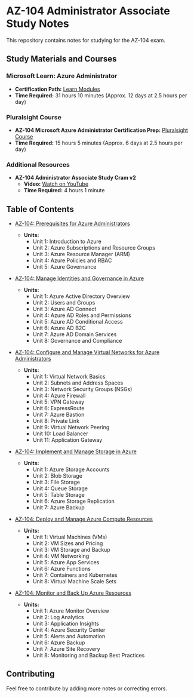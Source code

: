 # AZ-104 Administrator Associate Study Notes

This repository contains notes for studying for the AZ-104 exam.

## Study Materials and Courses

### Microsoft Learn: Azure Administrator
- **Certification Path:** [Learn Modules](https://learn.microsoft.com/en-us/credentials/certifications/azure-administrator/?ns-enrollment-type=Collection&ns-enrollment-id=2d5pizzq7e8454&practice-assessment-type=certification)
- **Time Required:** 31 hours 10 minutes (Approx. 12 days at 2.5 hours per day)

### Pluralsight Course
- **AZ-104 Microsoft Azure Administrator Certification Prep:** [Pluralsight Course](https://app.pluralsight.com/library/courses/az-104-microsoft-azure-adminstrator-certification-prep/table-of-contents)
- **Time Required:** 15 hours 5 minutes (Approx. 6 days at 2.5 hours per day)

### Additional Resources
- **AZ-104 Administrator Associate Study Cram v2**
  - **Video:** [Watch on YouTube](https://www.youtube.com/watch?v=0Knf9nub4-k&t=12610s)
  - **Time Required:** 4 hours 1 minute

## Table of Contents

- [AZ-104: Prerequisites for Azure Administrators](Notes/AZ-104-Prerequisites-for-Azure-Administrators.md)
  - **Units:**
    - Unit 1: Introduction to Azure
    - Unit 2: Azure Subscriptions and Resource Groups
    - Unit 3: Azure Resource Manager (ARM)
    - Unit 4: Azure Policies and RBAC
    - Unit 5: Azure Governance

- [AZ-104: Manage Identities and Governance in Azure](Notes/AZ-104-Manage-Identities-and-Governance-in-Azure.md)
  - **Units:**
    - Unit 1: Azure Active Directory Overview
    - Unit 2: Users and Groups
    - Unit 3: Azure AD Connect
    - Unit 4: Azure AD Roles and Permissions
    - Unit 5: Azure AD Conditional Access
    - Unit 6: Azure AD B2C
    - Unit 7: Azure AD Domain Services
    - Unit 8: Governance and Compliance

- [AZ-104: Configure and Manage Virtual Networks for Azure Administrators](Notes/AZ-104-Configure-and-Manage-Virtual-Networks-for-Azure-Administrators.md)
  - **Units:**
    - Unit 1: Virtual Network Basics
    - Unit 2: Subnets and Address Spaces
    - Unit 3: Network Security Groups (NSGs)
    - Unit 4: Azure Firewall
    - Unit 5: VPN Gateway
    - Unit 6: ExpressRoute
    - Unit 7: Azure Bastion
    - Unit 8: Private Link
    - Unit 9: Virtual Network Peering
    - Unit 10: Load Balancer
    - Unit 11: Application Gateway

- [AZ-104: Implement and Manage Storage in Azure](Notes/AZ-104-Implement-and-Manage-Storage-in-Azure.md)
  - **Units:**
    - Unit 1: Azure Storage Accounts
    - Unit 2: Blob Storage
    - Unit 3: File Storage
    - Unit 4: Queue Storage
    - Unit 5: Table Storage
    - Unit 6: Azure Storage Replication
    - Unit 7: Azure Backup

- [AZ-104: Deploy and Manage Azure Compute Resources](Notes/AZ-104-Deploy-and-Manage-Azure-Compute-Resources.md)
  - **Units:**
    - Unit 1: Virtual Machines (VMs)
    - Unit 2: VM Sizes and Pricing
    - Unit 3: VM Storage and Backup
    - Unit 4: VM Networking
    - Unit 5: Azure App Services
    - Unit 6: Azure Functions
    - Unit 7: Containers and Kubernetes
    - Unit 8: Virtual Machine Scale Sets

- [AZ-104: Monitor and Back Up Azure Resources](Notes/AZ-104-Monitor-and-Back-Up-Azure-Resources.md)
  - **Units:**
    - Unit 1: Azure Monitor Overview
    - Unit 2: Log Analytics
    - Unit 3: Application Insights
    - Unit 4: Azure Security Center
    - Unit 5: Alerts and Automation
    - Unit 6: Azure Backup
    - Unit 7: Azure Site Recovery
    - Unit 8: Monitoring and Backup Best Practices

## Contributing

Feel free to contribute by adding more notes or correcting errors.
